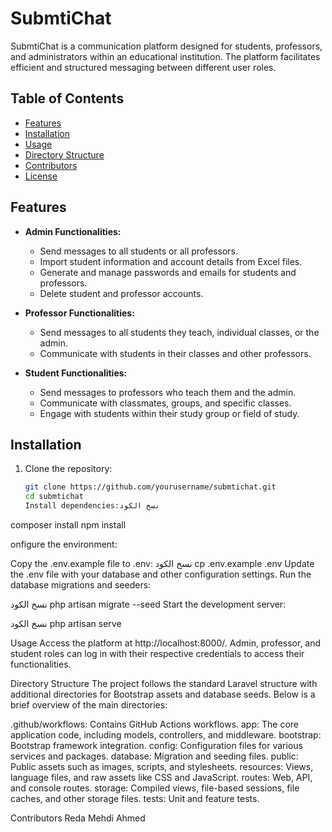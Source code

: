 # SubmtiChat

SubmtiChat is a communication platform designed for students, professors, and administrators within an educational institution. The platform facilitates efficient and structured messaging between different user roles.

## Table of Contents

- [Features](#features)
- [Installation](#installation)
- [Usage](#usage)
- [Directory Structure](#directory-structure)
- [Contributors](#contributors)
- [License](#license)

## Features

- **Admin Functionalities:**
  - Send messages to all students or all professors.
  - Import student information and account details from Excel files.
  - Generate and manage passwords and emails for students and professors.
  - Delete student and professor accounts.

- **Professor Functionalities:**
  - Send messages to all students they teach, individual classes, or the admin.
  - Communicate with students in their classes and other professors.

- **Student Functionalities:**
  - Send messages to professors who teach them and the admin.
  - Communicate with classmates, groups, and specific classes.
  - Engage with students within their study group or field of study.

## Installation

1. Clone the repository:
   ```bash
   git clone https://github.com/yourusername/submtichat.git
   cd submtichat
   Install dependencies:نسخ الكود
composer install
npm install

onfigure the environment:

Copy the .env.example file to .env:
نسخ الكود
cp .env.example .env
Update the .env file with your database and other configuration settings.
Run the database migrations and seeders:

نسخ الكود
php artisan migrate --seed
Start the development server:

نسخ الكود
php artisan serve

Usage
Access the platform at http://localhost:8000/.
Admin, professor, and student roles can log in with their respective credentials to access their functionalities.

Directory Structure
The project follows the standard Laravel structure with additional directories for Bootstrap assets and database seeds. Below is a brief overview of the main directories:

.github/workflows: Contains GitHub Actions workflows.
app: The core application code, including models, controllers, and middleware.
bootstrap: Bootstrap framework integration.
config: Configuration files for various services and packages.
database: Migration and seeding files.
public: Public assets such as images, scripts, and stylesheets.
resources: Views, language files, and raw assets like CSS and JavaScript.
routes: Web, API, and console routes.
storage: Compiled views, file-based sessions, file caches, and other storage files.
tests: Unit and feature tests.

Contributors
Reda
Mehdi
Ahmed
